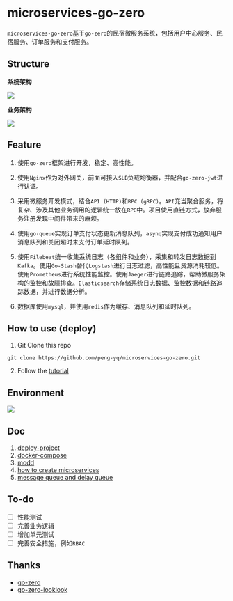 # microservices-go-zero

`microservices-go-zero`基于`go-zero`的民宿微服务系统，包括用户中心服务、民宿服务、订单服务和支付服务。

## Structure

**系统架构**

<img src="https://cdn.jsdelivr.net/gh/peng-yq/Gallery/202406051229362.png">

**业务架构**

<img src="https://cdn.jsdelivr.net/gh/peng-yq/Gallery/202406051201850.png">

## Feature

1. 使用`go-zero`框架进行开发，稳定、高性能。 

2. 使用`Nginx`作为对外网关，前面可接入`SLB`负载均衡器，并配合`go-zero-jwt`进行认证。

3. 采用微服务开发模式，结合`API (HTTP)`和`RPC (gRPC)`。`API`充当聚合服务，将复杂、涉及其他业务调用的逻辑统一放在`RPC`中。项目使用直链方式，放弃服务注册发现中间件带来的麻烦。

4. 使用`go-queue`实现订单支付状态更新消息队列，`asynq`实现支付成功通知用户消息队列和关闭超时未支付订单延时队列。

5. 使用`Filebeat`统一收集系统日志（各组件和业务），采集和转发日志数据到`Kafka`。使用`Go-Stash`替代`Logstash`进行日志过滤，高性能且资源消耗较低。使用`Prometheus`进行系统性能监控。使用`Jaeger`进行链路追踪，帮助微服务架构的监控和故障排查。`Elasticsearch`存储系统日志数据、监控数据和链路追踪数据，并进行数据分析。

6. 数据库使用`mysql`，并使用`redis`作为缓存、消息队列和延时队列。

## How to use (deploy)

1. Git Clone this repo

```shell
git clone https://github.com/peng-yq/microservices-go-zero.git
```

2. Follow the [tutorial](./docs/deploy-project.md)

## Environment

<img src="https://cdn.jsdelivr.net/gh/peng-yq/Gallery/202406051255703.png">

## Doc

1. [deploy-project](./docs/deploy-project.md)
2. [docker-compose](./docs/docker-compose.md)
3. [modd](./docs/modd.md)
4. [how to create microservices](./docs/how-to-create-microservices.md)
5. [message queue and delay queue](./docs/message-queue-delay-queue-timed-queue.md)

## To-do

- [ ] 性能测试
- [ ] 完善业务逻辑
- [ ] 增加单元测试
- [ ] 完善安全措施，例如`RBAC`

## Thanks

- [go-zero](https://github.com/zeromicro/go-zero)
- [go-zero-looklook](https://github.com/Mikaelemmmm/go-zero-looklook)